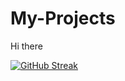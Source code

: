 # My-Projects
Hi there



[![GitHub Streak](http://github-readme-streak-stats.herokuapp.com?user=arjav19&theme=dark&hide_border=true)](https://git.io/streak-stats)
